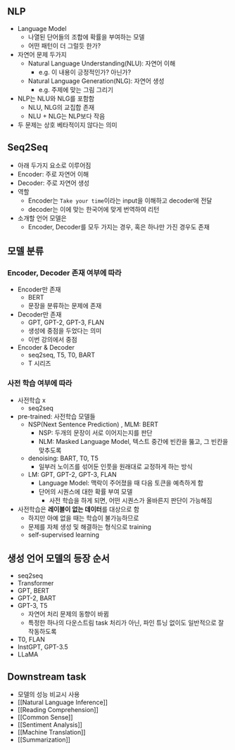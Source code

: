 ## NLP
- Language Model
	- 나열된 단어들의 조합에 확률을 부여하는 모델
	- 어떤 패턴이 더 그럴듯 한가?
- 자연어 문제 두가지
	- Natural Language Understanding(NLU): 자연어 이해
		- e.g. 이 내용이 긍정적인가? 아닌가?
	- Natural Language Generation(NLG): 자연어 생성
		- e.g. 주제에 맞는 그림 그리기
- NLP는 NLU와 NLG를 포함함
	- NLU, NLG의 교집합 존재
	- NLU + NLG는 NLP보다 작음
- 두 문제는 상호 베타적이지 않다는 의미

## Seq2Seq
- 아래 두가지 요소로 이루어짐
- Encoder: 주로 자연어 이해
- Decoder: 주로 자연어 생성
- 역할
	- Encoder는 `Take your time`이라는 input을 이해하고 decoder에 전달
	- decoder는 이에 맞는 한국어에 맞게 번역하여 리턴
- 소개할 언어 모델은
	- Encoder, Decoder를 모두 가지는 경우, 혹은 하나만 가진 경우도 존재

## 모델 분류

### Encoder, Decoder 존재 여부에 따라
- Encoder만 존재
	- BERT
	- 문장을 분류하는 문제에 존재
- Decoder만 존재
	- GPT, GPT-2, GPT-3, FLAN
	- 생성에 중점을 두었다는 의미
	- 이번 강의에서 중점
- Encoder & Decoder
	- seq2seq, T5, T0, BART
	- T 시리즈

### 사전 학습 여부에 따라
- 사전학습 x
	- seq2seq
- pre-trained: 사전학습 모델들
	- NSP(Next Sentence Prediction) , MLM: BERT
		- NSP: 두개의 문장이 서로 이어지는지를 판단
		- NLM: Masked Language Model, 텍스트 중간에 빈칸을 뚫고, 그 빈칸을 맞추도록
	- denoising: BART, T0, T5
		- 일부러 노이즈를 섞어둔 인풋을 원래대로 교정하게 하는 방식
	- LM: GPT, GPT-2, GPT-3, FLAN
		- Language Model: 맥락이 주어졌을 때 다음 토큰을 예측하게 함
		- 단어의 시퀀스에 대한 확률 부여 모델 
			- 사전 학습을 하게 되면, 어떤 시퀀스가 올바른지 판단이 가능해짐
- 사전학습은 **레이블이 없는 데이터**를 대상으로 함
	- 하지만 아예 없을 때는 학습이 불가능하므로
	- 문제를 자체 생성 및 해결하는 형식으로 training
	- self-supervised learning

## 생성 언어 모델의 등장 순서
- seq2seq
- Transformer
- GPT, BERT
- GPT-2, BART
- GPT-3, T5
	- 자연어 처리 문제의 동향이 바뀜
	- 특정한 하나의 다운스트림 task 처리가 아닌, 파인 튜닝 없이도 일반적으로 잘 작동하도록
- T0, FLAN
- InstGPT, GPT-3.5
- LLaMA

## Downstream task
- 모델의 성능 비교시 사용
- [[Natural Language Inference]]
- [[Reading Comprehension]]
- [[Common Sense]]
- [[Sentiment Analysis]]
- [[Machine Translation]]
- [[Summarization]]
